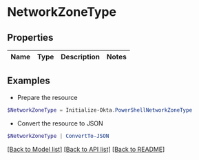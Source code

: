 # NetworkZoneType
## Properties

Name | Type | Description | Notes
------------ | ------------- | ------------- | -------------

## Examples

- Prepare the resource
```powershell
$NetworkZoneType = Initialize-Okta.PowerShellNetworkZoneType 
```

- Convert the resource to JSON
```powershell
$NetworkZoneType | ConvertTo-JSON
```

[[Back to Model list]](../README.md#documentation-for-models) [[Back to API list]](../README.md#documentation-for-api-endpoints) [[Back to README]](../README.md)

